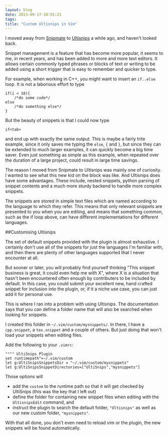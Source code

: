 ```yaml
---
layout: blog
date: 2013-09-17-10:55:21
tags:
title: "Custom Ultisnips in Vim"
---
```

I moved away from [Snipmate](https://github.com/garbas/vim-snipmate) to
[Ultisnips](https://github.com/SirVer/ultisnips) a while ago, and haven't looked
back.

Snippet management is a feature that has become more popular, it seems to me, in
recent years, and has been added to more and more text editors. It allows
certain commonly typed phrases or blocks of text or writing to be added using a
short trigger that is easy to remember and quicker to type.

For example, when working in C++, you might want to insert an `if..else` loop.
It is not a laborious effort to type

	if(i < 10){
		/*do some code*/
	else
		/*do something else*/
	}

But the beauty of snippets is that I could now type

	if<tab>

and end up with exactly the same output. This is maybe a fairly trite example,
since it only saves me typing the `else`, `{` and `}`, but since they can be
extended to much larger examples, it can quickly become a big time saver. Even
just something as simple as this example, when repeated over the duration of a
large project, could result in large time savings.

The reason I moved from Snipmate to Ultisnips was mainly one of curiosity. I
wanted to see what this new kid on the block was like. And Ultisnips does have
some advantages. These include, nested snippets, python parsing of snippet
contents and a much more sturdy backend to handle more complex snippets.

The snippets are stored in simple text files which are named according to the
language to which they refer. This means that only relevant snippets are
presented to you when you are editing, and means that something common, such as
the if loop above, can have different implementations for different languages.

##Customising Ultisnips

The set of default snippets provided with the plugin is almost exhaustive. I
certainly don't use all of the snippets for just the languages I'm familiar
with, and then there are plenty of other languages supported that I never
encounter at all.

But sooner or later, you will probably find yourself thinking "This snippet
business is great, it could even help me with X", where X is a situation that
hasn't been encountered often enough by contributers to be included by default.
In this case, you could submit your excellent new, hand crafted snippet for
inclusion into the plugin, or, if it a niche use case, you can just add it for
personal use.

This is where I ran into a problem with using Ultisnips. The documentation says
that you can define a folder name that will also be searched when looking for
snippets.

I created this folder in `~/.vim/custom/mysnippets/`. In there, I have a
`cpp.snippet`, a `tex.snippet` and a couple of others. But just doing that won't
load your snippets when editing files.

Add the following to your `.vimrc`:

	"""" UltiSnips Plugin
	set runtimepath^=~/.vim/custom
	let g:UltiSnipsSnippetsDir = "~/.vim/custom/mysnippets"
	let g:UltiSnipsSnippetDirectories=["UltiSnips","mysnippets"]

Those options will

- add the `custom` to the runtime path so that it will get checked by UltiSnips
  (this was the key that I left out)
- define the folder for containing new snippet files when editing with the
  `UltisnipsEdit` command, and
- instruct the plugin to search the default folder, `"Ultisnips"` as well as our
  new custom folder, `"mysnippets"`.

With that all done, you don't even need to reload vim or the plugin, the new
snippets will be found automatically.
